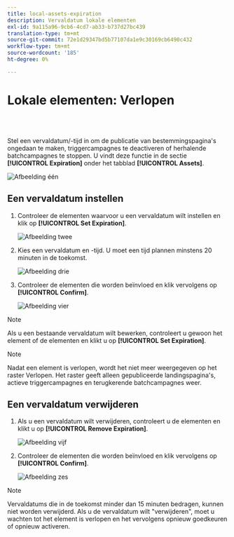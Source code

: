 ```yaml
---
title: local-assets-expiration
description: Vervaldatum lokale elementen
exl-id: 9a115a96-9cb6-4cd7-ab33-b737d27bc439
translation-type: tm+mt
source-git-commit: 72e1d29347bd5b77107da1e9c30169cb6490c432
workflow-type: tm+mt
source-wordcount: '185'
ht-degree: 0%

---
```


# Lokale elementen: Verlopen

<br> 

Stel een vervaldatum/-tijd in om de publicatie van bestemmingspagina&#39;s ongedaan te maken, triggercampagnes te deactiveren of herhalende batchcampagnes te stoppen. U vindt deze functie in de sectie **[!UICONTROL Expiration]** onder het tabblad **[!UICONTROL Assets]**.

![Afbeelding één](/help/sky/assets/programs/local-assets-expiration/local-assets-expiration-1.png)

## Een vervaldatum instellen

1. Controleer de elementen waarvoor u een vervaldatum wilt instellen en klik op **[!UICONTROL Set Expiration]**.

   ![Afbeelding twee](/help/sky/assets/programs/local-assets-expiration/local-assets-expiration-2.png)

1. Kies een vervaldatum en -tijd. U moet een tijd plannen minstens 20 minuten in de toekomst.

   ![Afbeelding drie](/help/sky/assets/programs/local-assets-expiration/local-assets-expiration-3.png)

1. Controleer de elementen die worden beïnvloed en klik vervolgens op **[!UICONTROL Confirm]**.

   ![Afbeelding vier](/help/sky/assets/programs/local-assets-expiration/local-assets-expiration-4.png)

>[!NOTE]
>
>Als u een bestaande vervaldatum wilt bewerken, controleert u gewoon het element of de elementen en klikt u op **[!UICONTROL Set Expiration]**.

>[!NOTE]
>
>Nadat een element is verlopen, wordt het niet meer weergegeven op het raster Verlopen. Het raster geeft alleen gepubliceerde landingspagina&#39;s, actieve triggercampagnes en terugkerende batchcampagnes weer.

## Een vervaldatum verwijderen

1. Als u een vervaldatum wilt verwijderen, controleert u de elementen en klikt u op **[!UICONTROL Remove Expiration]**.

   ![Afbeelding vijf](/help/sky/assets/programs/local-assets-expiration/local-assets-expiration-5.png)

1. Controleer de elementen die worden beïnvloed en klik vervolgens op **[!UICONTROL Confirm]**.

   ![Afbeelding zes](/help/sky/assets/programs/local-assets-expiration/local-assets-expiration-6.png)

>[!NOTE]
>
>Vervaldatums die in de toekomst minder dan 15 minuten bedragen, kunnen niet worden verwijderd. Als u de vervaldatum wilt &quot;verwijderen&quot;, moet u wachten tot het element is verlopen en het vervolgens opnieuw goedkeuren of opnieuw activeren.
